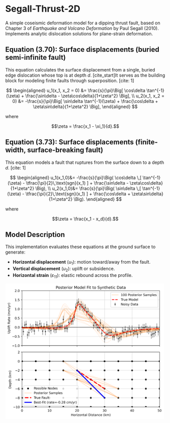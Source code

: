 # Segall-Thrust-2D

A simple coseismic deformation model for a dipping thrust fault, based on Chapter 3 of *Earthquake and Volcano Deformation* by Paul Segall (2010). Implements analytic dislocation solutions for plane-strain deformation.

## Equation (3.70): Surface displacements (buried semi-infinite fault)

This equation calculates the surface displacement from a single, buried edge dislocation whose top is at depth *d*. [cite_start]It serves as the building block for modeling finite faults through superposition. [cite: 1]

$$
\begin{aligned}
u_1(x_1, x_2 = 0) &= \frac{s}{\pi}\Big[ \cos\delta \tan^{-1}(\zeta) + \frac{\sin\delta - \zeta\cos\delta}{1+\zeta^2} \Big], \\
u_2(x_1, x_2 = 0) &= -\frac{s}{\pi}\Big[ \sin\delta \tan^{-1}(\zeta) + \frac{\cos\delta + \zeta\sin\delta}{1+\zeta^2} \Big],
\end{aligned}
$$

where

$$\zeta = \frac{x_1 - \xi_1}{d}.$$

## Equation (3.73): Surface displacements (finite-width, surface-breaking fault)

This equation models a fault that ruptures from the surface down to a depth *d*. [cite: 1]

$$
\begin{aligned}
u_1(x_1,0)&= -\frac{s}{\pi}\Big( \cos\delta \,[ \tan^{-1}(\zeta) - \tfrac{\pi}{2}\,\text{sgn}(x_1) ] + \frac{\sin\delta - \zeta\cos\delta}{1+\zeta^2} \Big), \\
u_2(x_1,0)&= \frac{s}{\pi}\Big( \sin\delta \,[ \tan^{-1}(\zeta) - \tfrac{\pi}{2}\,\text{sgn}(x_1) ] + \frac{\cos\delta + \zeta\sin\delta}{1+\zeta^2} \Big).
\end{aligned}
$$

where

$$\zeta = \frac{x_1 - x_d}{d}.$$

## Model Description

This implementation evaluates these equations at the ground surface to generate:
- **Horizontal displacement** ($u_1$): motion toward/away from the fault. 
- **Vertical displacement** ($u_2$): uplift or subsidence. 
- **Horizontal strain** ($\varepsilon_{11}$): elastic rebound across the profile.


<img src="https://github.com/braydennoh/Segall-Thrust-2D/blob/main/image/segallmcmc.png" width="500"/>
